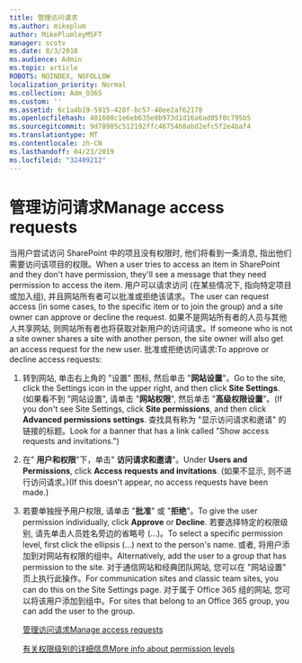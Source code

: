 ```yaml
---
title: 管理访问请求
ms.author: mikeplum
author: MikePlumleyMSFT
manager: scotv
ms.date: 8/3/2018
ms.audience: Admin
ms.topic: article
ROBOTS: NOINDEX, NOFOLLOW
localization_priority: Normal
ms.collection: Adm_O365
ms.custom: ''
ms.assetid: 6c1a4b19-5915-428f-bc57-40ee2af62178
ms.openlocfilehash: 401600c1e6eb635e8b973d1d16a6ad05f0c795b5
ms.sourcegitcommit: 9d78905c512192ffc4675468abd2efc5f2e4baf4
ms.translationtype: MT
ms.contentlocale: zh-CN
ms.lasthandoff: 04/23/2019
ms.locfileid: "32409212"
---
```

# <a name="manage-access-requests"></a><span data-ttu-id="53418-102">管理访问请求</span><span class="sxs-lookup"><span data-stu-id="53418-102">Manage access requests</span></span>

<span data-ttu-id="53418-103">当用户尝试访问 SharePoint 中的项且没有权限时, 他们将看到一条消息, 指出他们需要访问该项目的权限。</span><span class="sxs-lookup"><span data-stu-id="53418-103">When a user tries to access an item in SharePoint and they don't have permission, they'll see a message that they need permission to access the item.</span></span> <span data-ttu-id="53418-104">用户可以请求访问 (在某些情况下, 指向特定项目或加入组), 并且网站所有者可以批准或拒绝该请求。</span><span class="sxs-lookup"><span data-stu-id="53418-104">The user can request access (in some cases, to the specific item or to join the group) and a site owner can approve or decline the request.</span></span> <span data-ttu-id="53418-105">如果不是网站所有者的人员与其他人共享网站, 则网站所有者也将获取对新用户的访问请求。</span><span class="sxs-lookup"><span data-stu-id="53418-105">If someone who is not a site owner shares a site with another person, the site owner will also get an access request for the new user.</span></span> <span data-ttu-id="53418-106">批准或拒绝访问请求:</span><span class="sxs-lookup"><span data-stu-id="53418-106">To approve or decline access requests:</span></span>
  
1. <span data-ttu-id="53418-107">转到网站, 单击右上角的 "设置" 图标, 然后单击 "**网站设置**"。</span><span class="sxs-lookup"><span data-stu-id="53418-107">Go to the site, click the Settings icon in the upper right, and then click **Site Settings**.</span></span> <span data-ttu-id="53418-108">(如果看不到 "网站设置", 请单击 "**网站权限**", 然后单击 "**高级权限设置**"。</span><span class="sxs-lookup"><span data-stu-id="53418-108">(If you don't see Site Settings, click **Site permissions**, and then click **Advanced permissions settings**.</span></span> <span data-ttu-id="53418-109">查找具有称为 "显示访问请求和邀请" 的链接的标题。</span><span class="sxs-lookup"><span data-stu-id="53418-109">Look for a banner that has a link called "Show access requests and invitations.")</span></span>
    
2. <span data-ttu-id="53418-110">在" **用户和权限**"下，单击" **访问请求和邀请**"。</span><span class="sxs-lookup"><span data-stu-id="53418-110">Under **Users and Permissions**, click **Access requests and invitations**.</span></span> <span data-ttu-id="53418-111">(如果不显示, 则不进行访问请求。)</span><span class="sxs-lookup"><span data-stu-id="53418-111">(If this doesn't appear, no access requests have been made.)</span></span>
    
3. <span data-ttu-id="53418-112">若要单独授予用户权限, 请单击 "**批准**" 或 "**拒绝**"。</span><span class="sxs-lookup"><span data-stu-id="53418-112">To give the user permission individually, click **Approve** or **Decline**.</span></span> <span data-ttu-id="53418-113">若要选择特定的权限级别, 请先单击人员姓名旁边的省略号 (...)。</span><span class="sxs-lookup"><span data-stu-id="53418-113">To select a specific permission level, first click the ellipsis (...) next to the person's name.</span></span> <span data-ttu-id="53418-114">或者, 将用户添加到对网站有权限的组中。</span><span class="sxs-lookup"><span data-stu-id="53418-114">Alternatively, add the user to a group that has permission to the site.</span></span> <span data-ttu-id="53418-115">对于通信网站和经典团队网站, 您可以在 "网站设置" 页上执行此操作。</span><span class="sxs-lookup"><span data-stu-id="53418-115">For communication sites and classic team sites, you can do this on the Site Settings page.</span></span> <span data-ttu-id="53418-116">对于属于 Office 365 组的网站, 您可以将该用户添加到组中。</span><span class="sxs-lookup"><span data-stu-id="53418-116">For sites that belong to an Office 365 group, you can add the user to the group.</span></span>
    
    [<span data-ttu-id="53418-117">管理访问请求</span><span class="sxs-lookup"><span data-stu-id="53418-117">Manage access requests </span></span>](https://go.microsoft.com/fwlink/?linkid=2008747)
    
    [<span data-ttu-id="53418-118">有关权限级别的详细信息</span><span class="sxs-lookup"><span data-stu-id="53418-118">More info about permission levels</span></span>](https://go.microsoft.com/fwlink/?linkid=867071)
    

